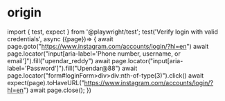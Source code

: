 # origin
 import { test, expect } from '@playwright/test';
     test('Verify login with valid credentials', async ({page})=> { 
     await page.goto("https://www.instagram.com/accounts/login/?hl=en")
     await page.locator("input[aria-label='Phone number, username, or email']").fill("upendar_reddy")
     await page.locator("input[aria-label='Password']").fill("Upendar@88")
     await page.locator("form#loginForm>div>div:nth-of-type(3)").click()
     await expect(page).toHaveURL("https://www.instagram.com/accounts/login/?hl=en") 
     await page.close();
})
